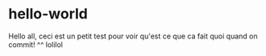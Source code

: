 # hello-world
Hello all, ceci est un petit test pour voir qu'est ce que ca fait quoi quand on commit! ^^
lolilol
